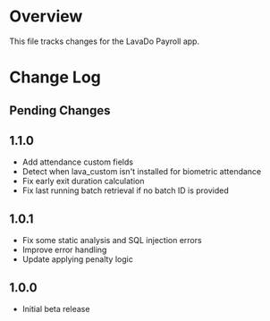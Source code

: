 # Overview

This file tracks changes for the LavaDo Payroll app.


# Change Log

## Pending Changes

## 1.1.0

* Add attendance custom fields
* Detect when lava_custom isn't installed for biometric attendance
* Fix early exit duration calculation
* Fix last running batch retrieval if no batch ID is provided

## 1.0.1

* Fix some static analysis and SQL injection errors
* Improve error handling
* Update applying penalty logic

## 1.0.0

* Initial beta release
